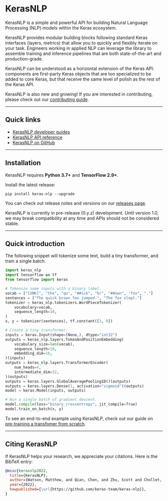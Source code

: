 # KerasNLP

KerasNLP is a simple and powerful API for building Natural Language Processing
(NLP) models within the Keras ecosystem.

KerasNLP provides modular building blocks following standard Keras interfaces
(layers, metrics) that allow you to quickly and flexibly iterate on your task.
Engineers working in applied NLP can leverage the library to assemble training
and inference pipelines that are both state-of-the-art and production-grade.

KerasNLP can be understood as a horizontal extension of the Keras API:
components are first-party Keras objects that are too specialized to be
added to core Keras, but that receive the same level of polish as the rest of
the Keras API.

KerasNLP is also new and growing! If you are interested in contributing, please
check out our
[contributing guide](https://github.com/keras-team/keras-nlp/blob/master/CONTRIBUTING.md).

---
## Quick links

* [KerasNLP developer guides](/guides/keras_nlp/)
* [KerasNLP API reference](/api/keras_nlp/)
* [KerasNLP on GitHub](https://github.com/keras-team/keras-nlp)

---
## Installation

KerasNLP requires **Python 3.7+** and **TensorFlow 2.9+**.

Install the latest release:

```
pip install keras-nlp --upgrade
```

You can check out release notes and versions on our
[releases page](https://github.com/keras-team/keras-nlp/releases).

KerasNLP is currently in pre-release (0.y.z) development. Until version 1.0, we
may break compatibility at any time and APIs should not be considered stable.

---
## Quick introduction

The following snippet will tokenize some text, build a tiny transformer, and
train a single batch.

```python
import keras_nlp
import tensorflow as tf
from tensorflow import keras

# Tokenize some inputs with a binary label.
vocab = ["[UNK]", "the", "qu", "##ick", "br", "##own", "fox", "."]
sentences = ["The quick brown fox jumped.", "The fox slept."]
tokenizer = keras_nlp.tokenizers.WordPieceTokenizer(
    vocabulary=vocab,
    sequence_length=10,
)
x, y = tokenizer(sentences), tf.constant([1, 0])

# Create a tiny transformer.
inputs = keras.Input(shape=(None,), dtype="int32")
outputs = keras_nlp.layers.TokenAndPositionEmbedding(
    vocabulary_size=len(vocab),
    sequence_length=10,
    embedding_dim=16,
)(inputs)
outputs = keras_nlp.layers.TransformerEncoder(
    num_heads=4,
    intermediate_dim=32,
)(outputs)
outputs = keras.layers.GlobalAveragePooling1D()(outputs)
outputs = keras.layers.Dense(1, activation="sigmoid")(outputs)
model = keras.Model(inputs, outputs)

# Run a single batch of gradient descent.
model.compile(loss="binary_crossentropy", jit_compile=True)
model.train_on_batch(x, y)
```

To see an end-to-end example using KerasNLP, check out our guide on
[pre-training a transfomer from scratch](/guides/keras_nlp/transformer_pretraining/).

---
## Citing KerasNLP

If KerasNLP helps your research, we appreciate your citations.
Here is the BibTeX entry:

```bibtex
@misc{kerasnlp2022,
  title={KerasNLP},
  author={Watson, Matthew, and Qian, Chen, and Zhu, Scott and Chollet, Fran\c{c}ois and others},
  year={2022},
  howpublished={\url{https://github.com/keras-team/keras-nlp}},
}
```
